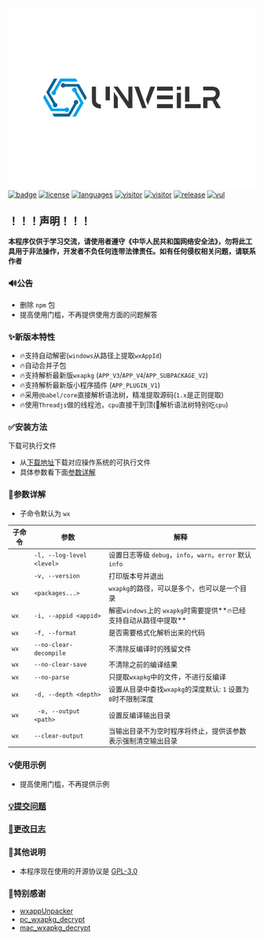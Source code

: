 ![logo](./images/logo.svg)<br>
[![badge](https://img.shields.io/badge/r3x5ur-unveilr-red)][repo]
[![license](https://img.shields.io/github/license/r3x5ur/unveilr?v=2)][repo]
[![languages](https://img.shields.io/github/languages/top/r3x5ur/unveilr)][repo]
[![visitor](https://visitor-badge.glitch.me/badge?page_id=https://github.com/r3x5ur/unveilr)][repo]
[![visitor](https://img.shields.io/github/commit-activity/m/r3x5ur/unveilr)][repo]
[![release](https://img.shields.io/github/downloads/r3x5ur/unveilr/total)][release]
[![vul](https://img.shields.io/snyk/vulnerabilities/github/r3x5ur/unveilr)][repo]

## ！！！声明！！！
**本程序仅供于学习交流，请使用者遵守《中华人民共和国网络安全法》，勿将此工具用于非法操作，开发者不负任何连带法律责任。如有任何侵权相关问题，请联系作者**

### :loud_sound:公告
- 删除 `npm` 包
- 提高使用门槛，不再提供使用方面的问题解答

### ✨新版本特性

- 🔥支持自动解密(`windows`从路径上提取`wxAppId`)
- 🔥自动合并子包
- 🔥支持解析最新版`wxapkg` (`APP_V3`/`APP_V4`/`APP_SUBPACKAGE_V2`)
- 🔥支持解析最新版小程序插件 (`APP_PLUGIN_V1`)
- 🔥采用`@babel/core`直接解析语法树，精准提取源码(`1.x`是正则提取)
- 🔥使用`Threadjs`做的线程池，`cpu`直接干到顶(🤡解析语法树特别吃`cpu`)

### ✅安装方法

下载可执行文件

- 从[下载地址][release]下载对应操作系统的可执行文件
- 具体参数看下面[参数详解](#%E5%8F%82%E6%95%B0%E8%AF%A6%E8%A7%A3)


### 📝参数详解

- 子命令默认为 `wx`

| 子命令  | 参数                        | 解释                                             |
|------|---------------------------|------------------------------------------------|
|      | `-l, --log-level <level>` | 设置日志等级 `debug`，`info`，`warn`，`error` 默认 `info` |
|      | `-v, --version`           | 打印版本号并退出                                       |
| `wx` | `<packages...>`           | `wxapkg`的路径，可以是多个，也可以是一个目录                     |
| `wx` | `-i, --appid <appid>`     | 解密`windows`上的 `wxapkg`时需要提供**🔥已经支持自动从路径中提取**  |
| `wx` | `-f, --format`            | 是否需要格式化解析出来的代码                                 |
| `wx` | `--no-clear-decompile`    | 不清除反编译时的残留文件                                   |
| `wx` | `--no-clear-save`         | 不清除之前的编译结果                                     |
| `wx` | `--no-parse`              | 只提取`wxapkg`中的文件，不进行反编译                         |
| `wx` | `-d, --depth <depth>`     | 设置从目录中查找`wxapkg`的深度默认: `1` 设置为`0`时不限制深度        |
| `wx` | ` -o, --output <path>`    | 设置反编译输出目录                                      |
| `wx` | `--clear-output`          | 当输出目录不为空时程序将终止，提供该参数表示强制清空输出目录                 |

### 💡使用示例
- 提高使用门槛，不再提供示例

### [:bulb:提交问题](https://github.com/r3x5ur/wxapkg-unpacker/issues)

### [:memo:更改日志](https://github.com/r3x5ur/wxapkg-unpacker/blob/master/CHANGELOG.md)

### 💬其他说明

- 本程序现在使用的开源协议是 [GPL-3.0](https://www.gnu.org/licenses/gpl-3.0.html)

### 🍻特别感谢

- [wxappUnpacker](https://github.com/qwerty472123/wxappUnpacker)
- [pc_wxapkg_decrypt](https://github.com/BlackTrace/pc_wxapkg_decrypt)
- [mac_wxapkg_decrypt](https://github.com/TinyNiko/mac_wxapkg_decrypt)


[repo]:https://github.com/r3x5ur/unveilr

[release]:https://github.com/r3x5ur/unveilr/releases
